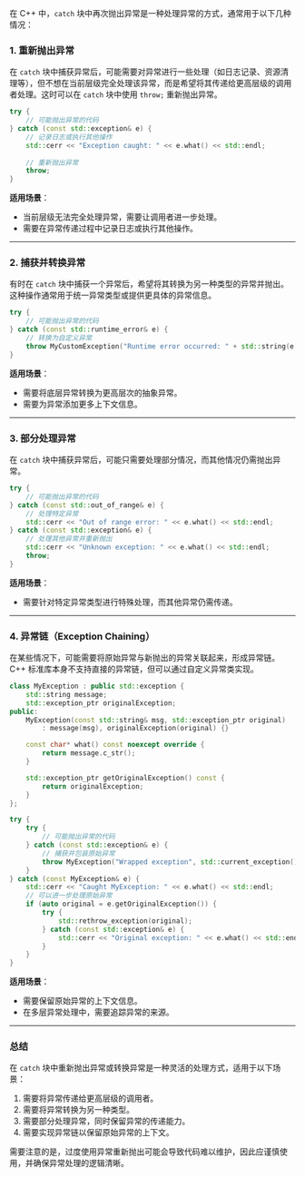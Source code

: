 在 C++ 中，`catch` 块中再次抛出异常是一种处理异常的方式，通常用于以下几种情况：

### 1. **重新抛出异常**
   在 `catch` 块中捕获异常后，可能需要对异常进行一些处理（如日志记录、资源清理等），但不想在当前层级完全处理该异常，而是希望将其传递给更高层级的调用者处理。这时可以在 `catch` 块中使用 `throw;` 重新抛出异常。

   ```cpp
   try {
       // 可能抛出异常的代码
   } catch (const std::exception& e) {
       // 记录日志或执行其他操作
       std::cerr << "Exception caught: " << e.what() << std::endl;
       
       // 重新抛出异常
       throw;
   }
   ```

   **适用场景**：
   - 当前层级无法完全处理异常，需要让调用者进一步处理。
   - 需要在异常传递过程中记录日志或执行其他操作。

---

### 2. **捕获并转换异常**
   有时在 `catch` 块中捕获一个异常后，希望将其转换为另一种类型的异常并抛出。这种操作通常用于统一异常类型或提供更具体的异常信息。

   ```cpp
   try {
       // 可能抛出异常的代码
   } catch (const std::runtime_error& e) {
       // 转换为自定义异常
       throw MyCustomException("Runtime error occurred: " + std::string(e.what()));
   }
   ```

   **适用场景**：
   - 需要将底层异常转换为更高层次的抽象异常。
   - 需要为异常添加更多上下文信息。

---

### 3. **部分处理异常**
   在 `catch` 块中捕获异常后，可能只需要处理部分情况，而其他情况仍需抛出异常。

   ```cpp
   try {
       // 可能抛出异常的代码
   } catch (const std::out_of_range& e) {
       // 处理特定异常
       std::cerr << "Out of range error: " << e.what() << std::endl;
   } catch (const std::exception& e) {
       // 处理其他异常并重新抛出
       std::cerr << "Unknown exception: " << e.what() << std::endl;
       throw;
   }
   ```

   **适用场景**：
   - 需要针对特定异常类型进行特殊处理，而其他异常仍需传递。

---

### 4. **异常链（Exception Chaining）**
   在某些情况下，可能需要将原始异常与新抛出的异常关联起来，形成异常链。C++ 标准库本身不支持直接的异常链，但可以通过自定义异常类实现。

   ```cpp
   class MyException : public std::exception {
       std::string message;
       std::exception_ptr originalException;
   public:
       MyException(const std::string& msg, std::exception_ptr original)
           : message(msg), originalException(original) {}

       const char* what() const noexcept override {
           return message.c_str();
       }

       std::exception_ptr getOriginalException() const {
           return originalException;
       }
   };

   try {
       try {
           // 可能抛出异常的代码
       } catch (const std::exception& e) {
           // 捕获并包装原始异常
           throw MyException("Wrapped exception", std::current_exception());
       }
   } catch (const MyException& e) {
       std::cerr << "Caught MyException: " << e.what() << std::endl;
       // 可以进一步处理原始异常
       if (auto original = e.getOriginalException()) {
           try {
               std::rethrow_exception(original);
           } catch (const std::exception& e) {
               std::cerr << "Original exception: " << e.what() << std::endl;
           }
       }
   }
   ```

   **适用场景**：
   - 需要保留原始异常的上下文信息。
   - 在多层异常处理中，需要追踪异常的来源。

---

### 总结
在 `catch` 块中重新抛出异常或转换异常是一种灵活的处理方式，适用于以下场景：
1. 需要将异常传递给更高层级的调用者。
2. 需要将异常转换为另一种类型。
3. 需要部分处理异常，同时保留异常的传递能力。
4. 需要实现异常链以保留原始异常的上下文。

需要注意的是，过度使用异常重新抛出可能会导致代码难以维护，因此应谨慎使用，并确保异常处理的逻辑清晰。